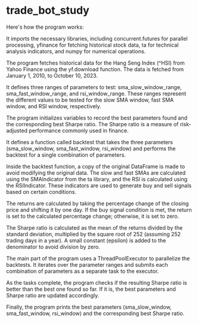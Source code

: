 # trade_bot_study

Here's how the program works:

It imports the necessary libraries, including concurrent.futures for parallel processing, yfinance for fetching historical stock data, ta for technical analysis indicators, and numpy for numerical operations.

The program fetches historical data for the Hang Seng Index (^HSI) from Yahoo Finance using the yf.download function. The data is fetched from January 1, 2010, to October 10, 2023.

It defines three ranges of parameters to test: sma_slow_window_range, sma_fast_window_range, and rsi_window_range. These ranges represent the different values to be tested for the slow SMA window, fast SMA window, and RSI window, respectively.

The program initializes variables to record the best parameters found and the corresponding best Sharpe ratio. The Sharpe ratio is a measure of risk-adjusted performance commonly used in finance.

It defines a function called backtest that takes the three parameters (sma_slow_window, sma_fast_window, rsi_window) and performs the backtest for a single combination of parameters.

Inside the backtest function, a copy of the original DataFrame is made to avoid modifying the original data. The slow and fast SMAs are calculated using the SMAIndicator from the ta library, and the RSI is calculated using the RSIIndicator. These indicators are used to generate buy and sell signals based on certain conditions.

The returns are calculated by taking the percentage change of the closing price and shifting it by one day. If the buy signal condition is met, the return is set to the calculated percentage change; otherwise, it is set to zero.

The Sharpe ratio is calculated as the mean of the returns divided by the standard deviation, multiplied by the square root of 252 (assuming 252 trading days in a year). A small constant (epsilon) is added to the denominator to avoid division by zero.

The main part of the program uses a ThreadPoolExecutor to parallelize the backtests. It iterates over the parameter ranges and submits each combination of parameters as a separate task to the executor.

As the tasks complete, the program checks if the resulting Sharpe ratio is better than the best one found so far. If it is, the best parameters and Sharpe ratio are updated accordingly.

Finally, the program prints the best parameters (sma_slow_window, sma_fast_window, rsi_window) and the corresponding best Sharpe ratio.
